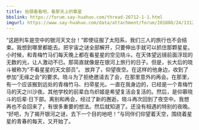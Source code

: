 ```yaml
---
title: 抬頭看看吧，看那天上的繁星
bbslink: https://forum.say-huahuo.com/thread-26712-1-1.html
imgurl: https://www.say-huahuo.com/data/attachment/forum/201808/24/131201nzsutjtntb3zklbj.jpg
---
```


“这趟列车是空中的银河天文台！”即使征服了太阳系，我们三人的旅行也不会结束。我想到哪里都能去。把宇宙之谜全部解开，只要伸出手就可以抓住那颗星星。小时候，和青梅竹马们每天晚上都在看星星的空见晓斗。在天体望远镜前面浮现的无数的光，让人激动不已。那简直就像是在银河上旅行的日子。但是，长大后的晓斗被称为“不看星星的天文部员”。
    放弃了，仰望夜空。在这样的他身边，收到了参加“无缘之会”的要求。晓斗为了拒绝邀请去了会，在那里意外的再会。在那里，有一个应该搬到远处的青梅竹马、扫帚星光。一直在我身边的，已经是一个青梅竹马的天之川沙夜。其他学校的前辈白鸟织姬是希望复活会复活的。然后，是仰慕晓斗的后辈·日下部。离别和再会，经过了新的邂逅，晓斗再次回到了夜空中。我想再也不会回来了，有很多重要的想法。然后就知道了。还没有相遇的特别的夜晚。
   “好吧，为了揭开银河之谜，去下一个目的地吧！”与同伴们仰望着天空，围绕着星星的青春的每天，又开始了。<!--more-->
